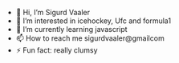 - 👋 Hi, I’m Sigurd Vaaler
- 👀 I’m interested in icehockey, Ufc and formula1
- 🌱 I’m currently learning javascript
- 📫 How to reach me sigurdvaaler@gmailcom
- ⚡ Fun fact: really clumsy

<!---
Voidwaker/Voidwaker is a ✨ special ✨ repository because its `README.md` (this file) appears on your GitHub profile.
You can click the Preview link to take a look at your changes.
--->
